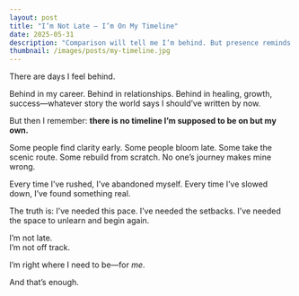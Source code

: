 ```yaml
---
layout: post
title: "I’m Not Late — I’m On My Timeline"
date: 2025-05-31
description: "Comparison will tell me I’m behind. But presence reminds me I’m exactly where I need to be."
thumbnail: /images/posts/my-timeline.jpg
---
```


There are days I feel behind.

Behind in my career. Behind in relationships. Behind in healing, growth, success—whatever story the world says I should’ve written by now.

But then I remember: **there is no timeline I’m supposed to be on but my own.**

Some people find clarity early. Some people bloom late. Some take the scenic route. Some rebuild from scratch. No one’s journey makes mine wrong.

Every time I’ve rushed, I’ve abandoned myself. Every time I’ve slowed down, I’ve found something real.

The truth is: I’ve needed this pace. I’ve needed the setbacks. I’ve needed the space to unlearn and begin again.

I’m not late.  
I’m not off track.

I’m right where I need to be—for *me*.

And that’s enough.
